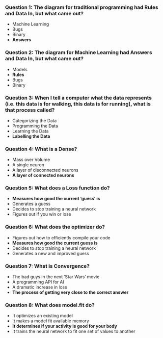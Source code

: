 
### Question 1: The diagram for traditional programming had Rules and Data In, but what came out?

* Machine Learning
* Bugs
* Binary
* **Answers**
### Question 2: The diagram for Machine Learning had Answers and Data In, but what came out?

* Models
* **Rules**
* Bugs
* Binary

### Question 3: When I tell a computer what the data represents (i.e. this data is for walking, this data is for running), what is that process called?

* Categorizing the Data
* Programming the Data
* Learning the Data
* **Labelling the Data**

### Question 4: What is a Dense?

* Mass over Volume
* A single neuron
* A layer of disconnected neurons
* **A layer of connected neurons**

### Question 5: What does a Loss function do?

* **Measures how good the current ‘guess’ is**
* Generates a guess
* Decides to stop training a neural network
* Figures out if you win or lose

### Question 6: What does the optimizer do?

* Figures out how to efficiently compile your code
* **Measures how good the current guess is**
* Decides to stop training a neural network
* Generates a new and improved guess

### Question 7: What is Convergence?

* The bad guys in the next ‘Star Wars’ movie
* A programming API for AI
* A dramatic increase in loss
* **The process of getting very close to the correct answer**

### Question 8: What does model.fit do?

* It optimizes an existing model
* It makes a model fit available memory
* **It determines if your activity is good for your body**
* It trains the neural network to fit one set of values to another
